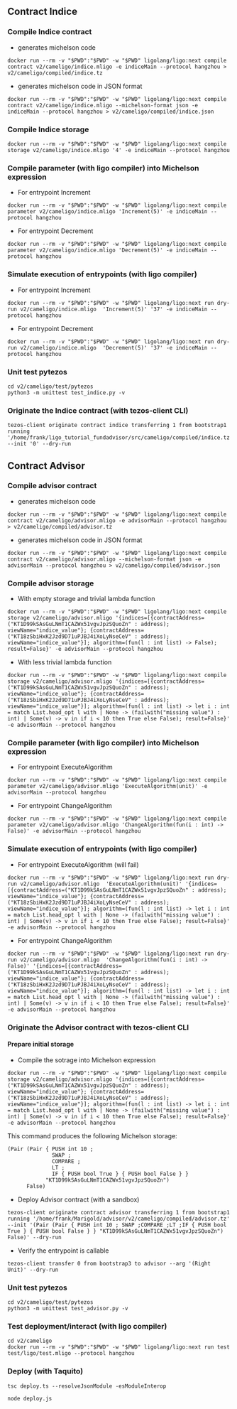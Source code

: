## Contract Indice

### Compile Indice contract 
- generates michelson code 
```
docker run --rm -v "$PWD":"$PWD" -w "$PWD" ligolang/ligo:next compile contract v2/cameligo/indice.mligo -e indiceMain --protocol hangzhou > v2/cameligo/compiled/indice.tz
```
- generates michelson code in JSON format
```
docker run --rm -v "$PWD":"$PWD" -w "$PWD" ligolang/ligo:next compile contract v2/cameligo/indice.mligo --michelson-format json -e indiceMain --protocol hangzhou > v2/cameligo/compiled/indice.json
```

### Compile Indice storage
```
docker run --rm -v "$PWD":"$PWD" -w "$PWD" ligolang/ligo:next compile storage v2/cameligo/indice.mligo '4' -e indiceMain --protocol hangzhou
```

### Compile parameter (with ligo compiler) into Michelson expression

- For entrypoint Increment
```
docker run --rm -v "$PWD":"$PWD" -w "$PWD" ligolang/ligo:next compile parameter v2/cameligo/indice.mligo 'Increment(5)' -e indiceMain --protocol hangzhou
```
- For entrypoint Decrement
```
docker run --rm -v "$PWD":"$PWD" -w "$PWD" ligolang/ligo:next compile parameter v2/cameligo/indice.mligo 'Decrement(5)' -e indiceMain --protocol hangzhou
```


### Simulate execution of entrypoints (with ligo compiler)

- For entrypoint Increment
```
docker run --rm -v "$PWD":"$PWD" -w "$PWD" ligolang/ligo:next run dry-run v2/cameligo/indice.mligo  'Increment(5)' '37' -e indiceMain --protocol hangzhou
```

- For entrypoint Decrement
```
docker run --rm -v "$PWD":"$PWD" -w "$PWD" ligolang/ligo:next run dry-run v2/cameligo/indice.mligo  'Decrement(5)' '37' -e indiceMain --protocol hangzhou
```

### Unit test pytezos
```
cd v2/cameligo/test/pytezos
python3 -m unittest test_indice.py -v
```

### Originate the Indice contract (with tezos-client CLI)
```
tezos-client originate contract indice transferring 1 from bootstrap1 running '/home/frank/ligo_tutorial_fundadvisor/src/cameligo/compiled/indice.tz' --init '0' --dry-run
```



## Contract Advisor

### Compile advisor contract 
- generates michelson code
```
docker run --rm -v "$PWD":"$PWD" -w "$PWD" ligolang/ligo:next compile contract v2/cameligo/advisor.mligo -e advisorMain --protocol hangzhou > v2/cameligo/compiled/advisor.tz
```

- generates michelson code in JSON format
```
docker run --rm -v "$PWD":"$PWD" -w "$PWD" ligolang/ligo:next compile contract v2/cameligo/advisor.mligo --michelson-format json -e advisorMain --protocol hangzhou > v2/cameligo/compiled/advisor.json
```

### Compile advisor storage

- With empty storage and trivial lambda function
```
docker run --rm -v "$PWD":"$PWD" -w "$PWD" ligolang/ligo:next compile storage v2/cameligo/advisor.mligo '{indices=[{contractAddress=("KT1D99kSAsGuLNmT1CAZWx51vgvJpzSQuoZn" : address); viewName="indice_value"}; {contractAddress=("KT18zSbiHxK2Jzd9D71uPJBJ4iXoLyNseCeV" : address); viewName="indice_value"}]; algorithm=(fun(l : int list) -> False); result=False}' -e advisorMain --protocol hangzhou
```

- With less trivial lambda function
```
docker run --rm -v "$PWD":"$PWD" -w "$PWD" ligolang/ligo:next compile storage v2/cameligo/advisor.mligo '{indices=[{contractAddress=("KT1D99kSAsGuLNmT1CAZWx51vgvJpzSQuoZn" : address); viewName="indice_value"}; {contractAddress=("KT18zSbiHxK2Jzd9D71uPJBJ4iXoLyNseCeV" : address); viewName="indice_value"}]; algorithm=(fun(l : int list) -> let i : int = match List.head_opt l with | None -> (failwith("missing value") : int) | Some(v) -> v in if i < 10 then True else False); result=False}' -e advisorMain --protocol hangzhou
```

### Compile parameter (with ligo compiler) into Michelson expression

- For entrypoint ExecuteAlgorithm
```
docker run --rm -v "$PWD":"$PWD" -w "$PWD" ligolang/ligo:next compile parameter v2/cameligo/advisor.mligo 'ExecuteAlgorithm(unit)' -e advisorMain --protocol hangzhou
```

- For entrypoint ChangeAlgorithm
```
docker run --rm -v "$PWD":"$PWD" -w "$PWD" ligolang/ligo:next compile parameter v2/cameligo/advisor.mligo 'ChangeAlgorithm(fun(i : int) -> False)' -e advisorMain --protocol hangzhou
```


### Simulate execution of entrypoints (with ligo compiler)

- For entrypoint ExecuteAlgorithm (will fail)
```
docker run --rm -v "$PWD":"$PWD" -w "$PWD" ligolang/ligo:next run dry-run v2/cameligo/advisor.mligo  'ExecuteAlgorithm(unit)' '{indices=[{contractAddress=("KT1D99kSAsGuLNmT1CAZWx51vgvJpzSQuoZn" : address); viewName="indice_value"}; {contractAddress=("KT18zSbiHxK2Jzd9D71uPJBJ4iXoLyNseCeV" : address); viewName="indice_value"}]; algorithm=(fun(l : int list) -> let i : int = match List.head_opt l with | None -> (failwith("missing value") : int) | Some(v) -> v in if i < 10 then True else False); result=False}' -e advisorMain --protocol hangzhou
```

- For entrypoint ChangeAlgorithm
```
docker run --rm -v "$PWD":"$PWD" -w "$PWD" ligolang/ligo:next run dry-run v2/cameligo/advisor.mligo  'ChangeAlgorithm(fun(i : int) -> False)' '{indices=[{contractAddress=("KT1D99kSAsGuLNmT1CAZWx51vgvJpzSQuoZn" : address); viewName="indice_value"}; {contractAddress=("KT18zSbiHxK2Jzd9D71uPJBJ4iXoLyNseCeV" : address); viewName="indice_value"}]; algorithm=(fun(l : int list) -> let i : int = match List.head_opt l with | None -> (failwith("missing value") : int) | Some(v) -> v in if i < 10 then True else False); result=False}' -e advisorMain --protocol hangzhou
```



### Originate the Advisor contract with tezos-client CLI

#### Prepare initial storage 

- Compile the sotrage into Michelson expression
```
docker run --rm -v "$PWD":"$PWD" -w "$PWD" ligolang/ligo:next compile storage v2/cameligo/advisor.mligo '{indices=[{contractAddress=("KT1D99kSAsGuLNmT1CAZWx51vgvJpzSQuoZn" : address); viewName="indice_value"}; {contractAddress=("KT18zSbiHxK2Jzd9D71uPJBJ4iXoLyNseCeV" : address); viewName="indice_value"}]; algorithm=(fun(l : int list) -> let i : int = match List.head_opt l with | None -> (failwith("missing value") : int) | Some(v) -> v in if i < 10 then True else False); result=False}' -e advisorMain --protocol hangzhou
```

This command produces the following Michelson storage:
```
(Pair (Pair { PUSH int 10 ;
              SWAP ;
              COMPARE ;
              LT ;
              IF { PUSH bool True } { PUSH bool False } }
            "KT1D99kSAsGuLNmT1CAZWx51vgvJpzSQuoZn")
      False)
```

- Deploy Advisor contract (with a sandbox)

```
tezos-client originate contract advisor transferring 1 from bootstrap1  running '/home/frank/Marigold/advisor/v2/cameligo/compiled/advisor.tz' --init '(Pair (Pair { PUSH int 10 ; SWAP ;COMPARE ;LT ;IF { PUSH bool True } { PUSH bool False } } "KT1D99kSAsGuLNmT1CAZWx51vgvJpzSQuoZn") False)' --dry-run
```

- Verify the entrypoint is callable
```
tezos-client transfer 0 from bootstrap3 to advisor --arg '(Right Unit)' --dry-run
```

### Unit test pytezos
```
cd v2/cameligo/test/pytezos
python3 -m unittest test_advisor.py -v
```

### Test deployment/interact (with ligo compiler)
```
cd v2/cameligo
docker run --rm -v "$PWD":"$PWD" -w "$PWD" ligolang/ligo:next run test test/ligo/test.mligo --protocol hangzhou
```

### Deploy (with Taquito)
```
tsc deploy.ts --resolveJsonModule -esModuleInterop
```
```
node deploy.js
```